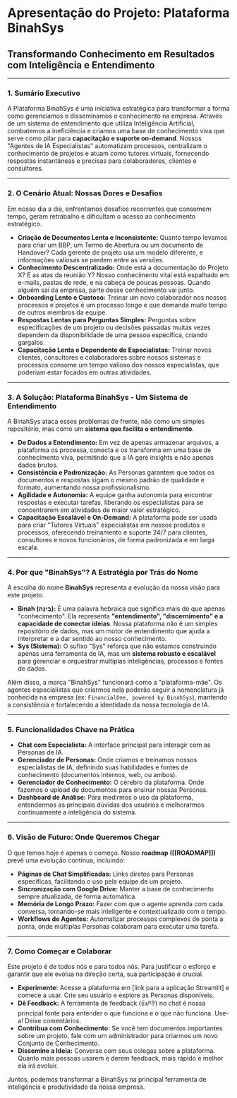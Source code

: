 # Apresentação do Projeto: Plataforma BinahSys

## Transformando Conhecimento em Resultados com Inteligência e Entendimento

---

### 1. Sumário Executivo

A Plataforma BinahSys é uma iniciativa estratégica para transformar a forma como gerenciamos e disseminamos o conhecimento na empresa. Através de um sistema de entendimento que utiliza Inteligência Artificial, combatemos a ineficiência e criamos uma base de conhecimento viva que serve como pilar para **capacitação e suporte on-demand**. Nossos "Agentes de IA Especialistas" automatizam processos, centralizam o conhecimento de projetos e atuam como tutores virtuais, fornecendo respostas instantâneas e precisas para colaboradores, clientes e consultores.

---

### 2. O Cenário Atual: Nossas Dores e Desafios

Em nosso dia a dia, enfrentamos desafios recorrentes que consomem tempo, geram retrabalho e dificultam o acesso ao conhecimento estratégico.

*   **Criação de Documentos Lenta e Inconsistente:** Quanto tempo levamos para criar um BBP, um Termo de Abertura ou um documento de Handover? Cada gerente de projeto usa um modelo diferente, e informações valiosas se perdem entre as versões.
*   **Conhecimento Descentralizado:** Onde está a documentação do Projeto X? E as atas da reunião Y? Nosso conhecimento vital está espalhado em e-mails, pastas de rede, e na cabeça de poucas pessoas. Quando alguém sai da empresa, parte desse conhecimento vai junto.
*   **Onboarding Lento e Custoso:** Treinar um novo colaborador nos nossos processos e projetos é um processo longo e que demanda muito tempo de outros membros da equipe.
*   **Respostas Lentas para Perguntas Simples:** Perguntas sobre especificações de um projeto ou decisões passadas muitas vezes dependem da disponibilidade de uma pessoa específica, criando gargalos.
*   **Capacitação Lenta e Dependente de Especialistas:** Treinar novos clientes, consultores e colaboradores sobre nossos sistemas e processos consome um tempo valioso dos nossos especialistas, que poderiam estar focados em outras atividades.

---

### 3. A Solução: Plataforma BinahSys - Um Sistema de Entendimento

A BinahSys ataca esses problemas de frente, não como um simples repositório, mas como um **sistema que facilita o entendimento**.

*   **De Dados a Entendimento:** Em vez de apenas armazenar arquivos, a plataforma os processa, conecta e os transforma em uma base de conhecimento viva, permitindo que a IA gere insights e não apenas dados brutos.
*   **Consistência e Padronização:** As Personas garantem que todos os documentos e respostas sigam o mesmo padrão de qualidade e formato, aumentando nossa profissionalismo.
*   **Agilidade e Autonomia:** A equipe ganha autonomia para encontrar respostas e executar tarefas, liberando os especialistas para se concentrarem em atividades de maior valor estratégico.
*   **Capacitação Escalável e On-Demand:** A plataforma pode ser usada para criar "Tutores Virtuais" especialistas em nossos produtos e processos, oferecendo treinamento e suporte 24/7 para clientes, consultores e novos funcionários, de forma padronizada e em larga escala.

---

### 4. Por que "BinahSys"? A Estratégia por Trás do Nome

A escolha do nome **BinahSys** representa a evolução da nossa visão para este projeto.

*   **Binah (בִּינָה):** É uma palavra hebraica que significa mais do que apenas "conhecimento". Ela representa **"entendimento", "discernimento" e a capacidade de conectar ideias**. Nossa plataforma não é um simples repositório de dados, mas um motor de entendimento que ajuda a interpretar e a dar sentido ao nosso conhecimento.
*   **Sys (Sistema):** O sufixo "Sys" reforça que não estamos construindo apenas uma ferramenta de IA, mas um **sistema robusto e escalável** para gerenciar e orquestrar múltiplas inteligências, processos e fontes de dados.

Além disso, a marca "BinahSys" funcionará como a "plataforma-mãe". Os agentes especialistas que criarmos nela poderão seguir a nomenclatura já conhecida na empresa (ex: `FinancialOne, powered by BinahSys`), mantendo a consistência e fortalecendo a identidade da nossa tecnologia de IA.

---

### 5. Funcionalidades Chave na Prática

*   **Chat com Especialista:** A interface principal para interagir com as Personas de IA.
*   **Gerenciador de Personas:** Onde criamos e treinamos nossos especialistas de IA, definindo suas habilidades e fontes de conhecimento (documentos internos, web, ou ambos).
*   **Gerenciador de Conhecimento:** O cérebro da plataforma. Onde fazemos o upload de documentos para ensinar nossas Personas.
*   **Dashboard de Análise:** Para medirmos o uso da plataforma, entendermos as principais dúvidas dos usuários e melhorarmos continuamente a inteligência do sistema.

---

### 6. Visão de Futuro: Onde Queremos Chegar

O que temos hoje é apenas o começo. Nosso **roadmap ([[ROADMAP]])** prevê uma evolução contínua, incluindo:

*   **Páginas de Chat Simplificadas:** Links diretos para Personas específicas, facilitando o uso pela equipe de um projeto.
*   **Sincronização com Google Drive:** Manter a base de conhecimento sempre atualizada, de forma automática.
*   **Memória de Longo Prazo:** Fazer com que o agente aprenda com cada conversa, tornando-se mais inteligente e contextualizado com o tempo.
*   **Workflows de Agentes:** Automatizar processos complexos de ponta a ponta, onde múltiplas Personas colaboram para executar uma tarefa.

---

### 7. Como Começar e Colaborar

Este projeto é de todos nós e para todos nós. Para justificar o esforço e garantir que ele evolua na direção certa, sua participação é crucial.

*   **Experimente:** Acesse a plataforma em [link para a aplicação Streamlit] e comece a usar. Crie seu usuário e explore as Personas disponíveis.
*   **Dê Feedback:** A ferramenta de feedback (👍/👎) no chat é nossa principal fonte para entender o que funciona e o que não funciona. Use-a! Deixe comentários.
*   **Contribua com Conhecimento:** Se você tem documentos importantes sobre um projeto, fale com um administrador para criarmos um novo Conjunto de Conhecimento.
*   **Dissemine a Ideia:** Converse com seus colegas sobre a plataforma. Quanto mais pessoas usarem e derem feedback, mais rápido e melhor ela irá evoluir.

Juntos, podemos transformar a BinahSys na principal ferramenta de inteligência e produtividade da nossa empresa.